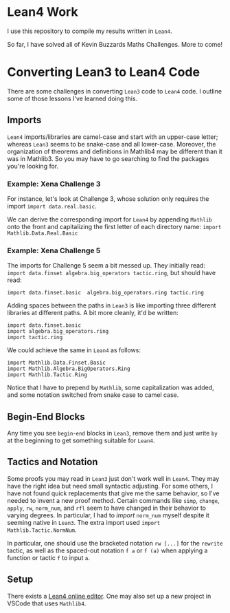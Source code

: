 # Lean4 Work

I use this repository to compile my results written in `Lean4`. 

So far, I have solved all of Kevin Buzzards Maths Challenges. More to come!

# Converting Lean3 to Lean4 Code

There are some challenges in converting `Lean3` code to `Lean4` code. I outline some of those lessons I've learned doing this.

## Imports
`Lean4` imports/libraries are camel-case and start with an upper-case letter; whereas `Lean3` seems to be snake-case and all lower-case. Moreover, the organization of theorems and definitions in Mathlib4 may be different than it was in Mathlib3. So you may have to go searching to find the packages you're looking for. 

### Example: Xena Challenge 3

For instance, let's look at Challenge 3, whose solution only requires the import `import data.real.basic`.

We can derive the corresponding import for `Lean4` by appending `Mathlib` onto the front and capitalizing the first letter of each directory name: `import Mathlib.Data.Real.Basic`

### Example: Xena Challenge 5

The imports for Challenge 5 seem a bit messed up. They initially read: `import data.finset algebra.big_operators tactic.ring`, but should have read:

```
import data.finset.basic  algebra.big_operators.ring tactic.ring
```

Adding spaces between the paths in `Lean3` is like importing three different libraries at different paths. A bit more cleanly, it'd be written:

```
import data.finset.basic  
import algebra.big_operators.ring 
import tactic.ring
```

We could achieve the same in `Lean4` as follows:

```
import Mathlib.Data.Finset.Basic
import Mathlib.Algebra.BigOperators.Ring
import Mathlib.Tactic.Ring
```

Notice that I have to prepend by `Mathlib`, some capitalization was added, and some notation switched from snake case to camel case.

## Begin-End Blocks
Any time you see `begin`-`end` blocks in `Lean3`, remove them and just write `by` at the beginning to get something suitable for `Lean4`. 

## Tactics and Notation
Some proofs you may read in `Lean3` just don't work well in `Lean4`. They may have the right idea but need small syntactic adjusting. For some others, I have not found quick replacements that give me the same behavior, so I've needed to invent a new proof method. Certain commands like `simp`, `change`, `apply`, `rw`, `norm_num`, and `rfl` seem to have changed in their behavior to varying degrees. In particular, I had to *import* `norm_num` myself despite it seeming native in `Lean3`. The extra import used `import Mathlib.Tactic.NormNum`.

In particular, one should use the bracketed notation `rw [...]` for the `rewrite` tactic, as well as the spaced-out notation `f a` or `f (a)` when applying a function or tactic `f` to input `a`.

## Setup
There exists a [Lean4 online editor](https://live.lean-lang.org/). One may also set up a new project in VSCode that uses `Mathlib4`. 